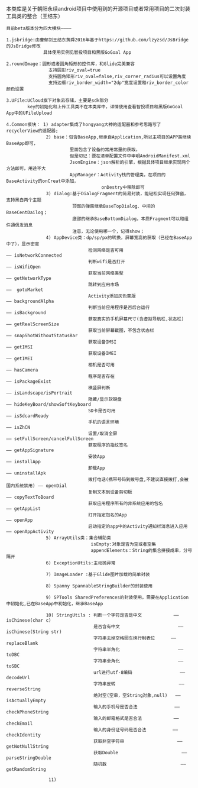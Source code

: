 本类库是关于朝阳永续android项目中使用到的开源项目或者常用项目的二次封装工具类的整合（王结东）

    目前beta版本分为四大模块————

    1.jsbridge:由曹郁剑王结东黄舜2016年基于https://github.com/lzyzsd/JsBridge的JsBridge修改
                  具体使用实例见智投项目和黑版GoGoal App

    2.roundImage：圆形或者圆角矩形的控件库，和Glide完美兼容
                    支持圆形riv_oval=true
                    支持圆角矩形riv_oval=false,riv_corner_radius可以设置角度
                    支持边框riv_border_width="2dp"宽度设置和riv_border_color颜色设置

    3.UFile:UCloud旗下对象云存储，主要是sdk部分
            key的初始化和上传工具类不在本类库中，详情使用查看智投项目和黑版GoGoal App中的UFileUpload

    4.Common模块： 1) adapter集成了hongyang大神的适配器和参考思路写了recyclerView的适配器;
                   2) base：包含BaseApp,继承自Application,所以主项目的APP类继续BaseApp即可，
                            里面包含了设备的常用常量的获取。
                            但是切记：要在清单配置文件中申明AndroidManifest.xml
                            JsonEngine：json解析的引擎，根据具体项目继承实现两个方法即可，用途不大
                            AppManager：Activity栈的管理类，在项目的BaseActivity的onCreat中添加，
                                        onDestry中移除即可
                   3) dialog:基于DialogFragment的简易封装，能轻松实现任何弹窗，支持黑白两个主题
                             顶部的弹窗继承BaseTopDialog、中间的BaseCentDailog；
                             底部的继承BaseBottomDialog，本质Fragment可以和组件通信发消息
                             注意，无论使用哪一个，记得show；
                   4) AppDevice类：dp/sp/px的转换，屏幕宽高的获取（已经在BaseApp中了），显示密度
                                   检测网络是否可用                             —— isNetworkConnected
                                   判断wifi是否打开                             —— isWifiOpen
                                   获取当前网络类型                             —— getNetworkType
                                   跳转到应用市场                               ——  gotoMarket
                                   Activity添加灰色蒙版                         —— backgroundAlpha
                                   判断当前应用程序是否后台运行                   —— isBackground
                                   获取真实的手机屏幕尺寸(含虚拟导航栏,状态栏)     —— getRealScreenSize
                                   获取当前屏幕截图，不包含状态栏                 —— snapShotWithoutStatusBar
                                   获取设备IMSI                                 —— getIMSI
                                   获取设备IMEI                                 —— getIMEI
                                   相机是否可用                                  —— hasCamera
                                   程序是否存在                                  —— isPackageExist
                                   横竖屏判断                                    —— isLandscape/isPortrait
                                   隐藏/显示软键盘                               —— hideKeyBoard/showSoftKeyboard
                                   SD卡是否可用                                  —— isSdcardReady
                                   手机的语言环境                                —— isZhCN
                                   设置/取消全屏                                 —— setFullScreen/cancelFullScreen
                                   获取程序的指纹签名                             —— getAppSignature
                                   安装App                                       —— installApp
                                   卸载App                                       —— uninstallApk
                                   拨打电话(携带号码到拨号盘,不建议直接拨打,会被国内系统禁用) —— openDial
                                   复制文本到设备剪切板                           —— copyTextToBoard
                                   获取应用程序所有的非系统应用的包名               —— getAppList
                                   打开指定包名的App                              —— openApp
                                   启动指定的app中的Activity通知栏消息进入应用      —— openAppActivity
                   5) ArrayUtils类：集合辅助类
                                    isEmpty:对象是否为空或者空集
                                    appendElements：String的集合拼接成串，分号隔开
                   6) ExceptionUtils:主动抛异常

                   7) ImageLoader :基于Glide图片加载的简单封装

                   8) Spanny SpannableStringBuilder的封装使用

                   9) SPTools SharedPreferences的封装使用，需要在Application中初始化,已在BaseApp中初始化，继承BaseApp

                   10) StringUtils : 判断一个字符是否是中文            ——        isChinese(char c)
                                     是否含有中文                      ——        isChinese(String str)
                                     字符串去掉空格回车换行制表位      ——        replaceBlank
                                     字符串半角化                      ——        toDBC
                                     字符串全角化                      ——        toSBC
                                     url进行utf-8编码                  ——        decodeUrl
                                     字符串反转                        ——        reverseString
                                     绝对空(空串，空String对象,null)   ——        isActuallyEmpty
                                     输入的手机号是否合法              ——       checkPhoneString
                                     输入的邮箱格式是否合法            ——       checkEmail
                                     输入的身份证号码是否合法          ——          checkIdentity
                                     获取非空字符串                    ——        getNotNullString
                                     获取Double                        ——        parseStringDouble
                                     随机数                            ——        getRandomString

                    11)

